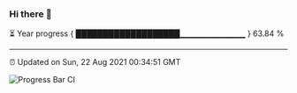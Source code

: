 ### Hi there 👋

⏳ Year progress { ███████████████████▁▁▁▁▁▁▁▁▁▁▁ } 63.84 %

---

⏰ Updated on Sun, 22 Aug 2021 00:34:51 GMT

![Progress Bar CI](https://github.com/liununu/liununu/workflows/Progress%20Bar%20CI/badge.svg)
